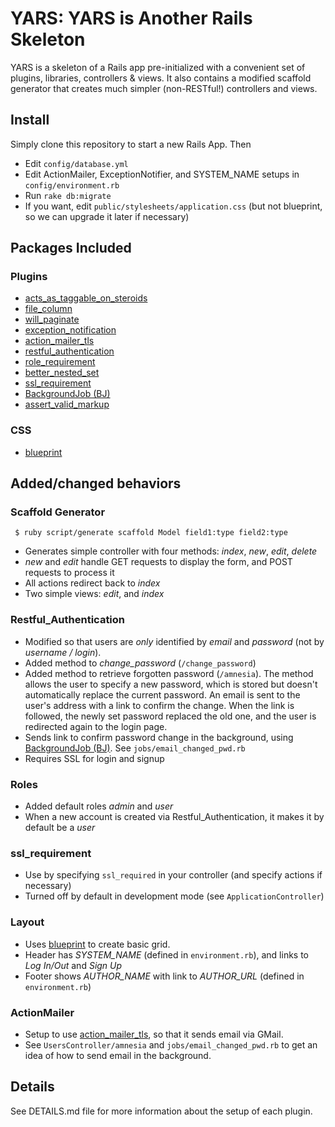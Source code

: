 # YARS: YARS is Another Rails Skeleton

YARS is a skeleton of a Rails app pre-initialized with a convenient set of plugins, libraries, controllers & views. It also contains 
a modified scaffold generator that creates much simpler (non-RESTful!) controllers and views. 

## Install

Simply clone this repository to start a new Rails App. Then 

* Edit <code>config/database.yml</code>
* Edit ActionMailer, ExceptionNotifier, and SYSTEM_NAME setups in <code>config/environment.rb</code>
* Run <code>rake db:migrate</code>
* If you want, edit <code>public/stylesheets/application.css</code> (but not blueprint, so we can upgrade it later if necessary)

## Packages Included

### Plugins

 * [acts_as_taggable_on_steroids](http://agilewebdevelopment.com/plugins/acts_as_taggable_on_steroids)
 * [file_column](http://www.kanthak.net/opensource/file_column/)
 * [will_paginate](http://github.com/mislav/will_paginate/tree/master)
 * [exception_notification](http://github.com/rails/exception_notification/tree/master)
 * [action_mailer_tls](http://github.com/openrain/action_mailer_tls/tree/master)
 * [restful_authentication](http://github.com/technoweenie/restful-authentication/tree/master)
 * [role_requirement](http://code.google.com/p/rolerequirement/)
 * [better_nested_set](http://opensource.symetrie.com/trac/better_nested_set/)
 * [ssl_requirement](http://github.com/rails/ssl_requirement/tree/master)
 * [BackgroundJob (BJ)](http://codeforpeople.rubyforge.org/svn/bj/trunk/README)
 * [assert_valid_markup](http://github.com/wireframe/assert_valid_markup/)

### CSS

 * [blueprint](http://www.blueprint.org)


## Added/changed behaviors

### Scaffold Generator

     $ ruby script/generate scaffold Model field1:type field2:type

 * Generates simple controller with four methods: _index_, _new_, _edit_, _delete_
 * _new_ and _edit_ handle GET requests to display the form, and POST requests to process it
 * All actions redirect back to _index_
 * Two simple views: _edit_, and _index_

### Restful_Authentication

 * Modified so that users are *only* identified by _email_ and _password_ (not by _username / login_). 
 * Added method to _change_password_ (<code>/change_password</code>)
 * Added method to retrieve forgotten password (<code>/amnesia</code>). The method allows the user to specify a new password, which is
   stored but doesn't automatically replace the current password. An email is sent to the user's address with a link to confirm the change.
   When the link is followed, the newly set password replaced the old one, and the user is redirected again to the login page.
 * Sends link to confirm password change in the background, using [BackgroundJob (BJ)](http://codeforpeople.rubyforge.org/svn/bj/trunk/README). 
   See <code>jobs/email_changed_pwd.rb</code>
 * Requires SSL for login and signup

### Roles

 
  * Added default roles _admin_ and _user_
  * When a new account is created via Restful_Authentication, it makes it by default be a _user_

### ssl_requirement

  * Use by specifying <code>ssl_required</code> in your controller (and specify actions if necessary)
  * Turned off by default in development mode (see <code>ApplicationController</code>)

### Layout

  * Uses [blueprint](http://www.blueprint.org) to create basic grid. 
  * Header has _SYSTEM_NAME_ (defined in <code>environment.rb</code>), and links to _Log In/Out_ and _Sign Up_
  * Footer shows _AUTHOR_NAME_ with link to _AUTHOR_URL_ (defined in <code>environment.rb</code>)

### ActionMailer

 * Setup to use [action_mailer_tls](http://github.com/openrain/action_mailer_tls/tree/master), so that it sends email via GMail.
 * See <code>UsersController/amnesia</code> and <code>jobs/email_changed_pwd.rb</code> to get an idea of how to send email in the background.

## Details

See DETAILS.md file for more information about the setup of each plugin.
